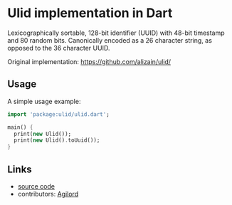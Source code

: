 # Ulid implementation in Dart

Lexicographically sortable, 128-bit identifier (UUID) with 48-bit timestamp and 80 random bits.
Canonically encoded as a 26 character string, as opposed to the 36 character UUID.

Original implementation: https://github.com/alizain/ulid/

## Usage

A simple usage example:

````dart
import 'package:ulid/ulid.dart';

main() {
  print(new Ulid());
  print(new Ulid().toUuid());
}
````

## Links

- [source code][source]
- contributors: [Agilord][agilord]

[source]: https://github.com/agilord/ulid
[agilord]: https://www.agilord.com/
